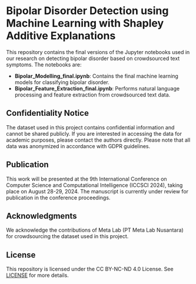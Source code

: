 # Bipolar Disorder Detection using Machine Learning with Shapley Additive Explanations

This repository contains the final versions of the Jupyter notebooks used in our research on detecting bipolar disorder based on crowdsourced text symptoms. The notebooks are:

- **Bipolar_Modelling_final.ipynb**: Contains the final machine learning models for classifying bipolar disorder.
- **Bipolar_Feature_Extraction_final.ipynb**: Performs natural language processing and feature extraction from crowdsourced text data.

## Confidentiality Notice
The dataset used in this project contains confidential information and cannot be shared publicly. If you are interested in accessing the data for academic purposes, please contact the authors directly. Please note that all data was anonymized in accordance with GDPR guidelines.

## Publication
This work will be presented at the 9th International Conference on Computer Science and Computational Intelligence (ICCSCI 2024), taking place on August 28-29, 2024. The manuscript is currently under review for publication in the conference proceedings.

## Acknowledgments
We acknowledge the contributions of Meta Lab (PT Meta Lab Nusantara) for crowdsourcing the dataset used in this project.

## License
This repository is licensed under the CC BY-NC-ND 4.0 License. See [LICENSE](https://creativecommons.org/licenses/by-nc-nd/4.0/) for more details.
